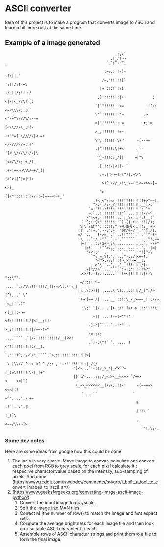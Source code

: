 ﻿# ASCII converter

 Idea of this project is to make a program that converts image to ASCII and learn a bit more rust at the same time.


## Example of a image generated
                                                                                                                        
                                                                                                                        
                                                                                                                        
                                                                                                                        
                                                      .!;\`                                                             
                                                    ,|_/!~>                                                             
                                                  `_^;":-^_                       `                                     
                                                 :=\,:!!-]-                   .!\||_`                                   
                                                /=,"!!!!![`                ';||/;!-+\                                   
                                               |~`:!:!!:\[               :/_||/;!!-~/                                   
                                              ;] :!:!!!:|+             ;<|\|<_//\!:[:                                   
                                             `['"!!!!!!-<=           !^/:<~<\\\/;:;(`                                   
                                             \^`!!!!!!!-^=         .><"\+^\\//\/;-~=                                    
                                             >|'!!!!!!!:~=        -+;'>[<\\///\_;!{-                                    
                                             >_,!!!!!!!!=~       :+""=]_\////\|<-=+                                     
                                             \^,;!!!!!!\+^      -[--~+</\///\/~;|}'                                     
                                             .["!!!!!:\|+<     .]--^[<_\///\/~/\}\                                      
                                              ^_-!!!:;_/[|     =|"\[<>/\/\;|+_/(_                                       
                                              .[!!:!\|<|(- `  :+-!+~>>\\\/~+/_(|                                        
                                               ;+;|<>>=]^\^)|,~\-\[>^>||^]=|~]:                                         
                                                >)^_\//_/!\_\=+::<=<>>~]=<>]_                                           
                                               ">(]\":::!!:::\/!:=]=~=~>~+_'                                            
                                             !<_<^\<<;;!!!!!!!!!!|]+>^~~|.                                              
                                            ^>:-;/;~_/;!!!!!!!!!!;__]>:`                                                
                                          `=;'!!::!!!:!!!!!!!!!!!!;_^+                                                  
                                          ~;`..!!!!!!!!!!"``..,:!!!//+^                                                 
                                         /^!<+,-!!!!!!!:.`|_\\..:!:!__(`                                                
                                       `!^;(+$\";!!!!!!'`)~(}_>`'!!!|/);                                                
                                      \|\`/&@*'::::!!;" \@)$@]<.,!!;_|+>                                                
                                     !]` .'!~,':--,',-,`"$@@%+/`','"!;/[,                                               
                                     =/ '..   !~>=_`.``..!!"'''.``.``"-!~:                                              
                                     !+, ..`:/.-^'  `.-'.``````......"!,==                                              
                                      |=!  ..:;($+>_;\!............`,:-\+"                                              
                                        |>!.   !^^>\,.`...........',-:|=|                                               
                                         '/<|;" ',  ``.``.`````.'"!|^~\                                                 
                                           `";_=_\!:",,,,,"-:;/|<+=!.`                                                  
                                             "<^>;\\;!!:!>_>^>><__[;                                                    
                                           ,_>^\``..',,,'__!!!::::/{:                                                   
                                        ,\|^//>`....```.`:~;;:!!!!!>?"                                                  
                                      .<>/!:-];.......```!=<|!!!!!;|()\  ";;\"".                                        
                                     '=/::!!|^~ .....`,;/\\;!!!!!!/_[|+~>\:,\!;_|                                       
                                     |[::\:>)]| .....\|\!:::::!!;/_]^;/>[^!,,,` \^                                      
                                     ')~<[=='/| ...`__!::!:\_/_>~==_!!;\/~[<_|'`.)"                                     
                                       !\;" `]/ ...`[>:;/!_]>+~>_|!:!!!!\|<[_||:->~                                     
                                           -=|| ...`!~<]+^^!'-<!\!!!!!!!!/|<)__;!]-                                     
                                          .]-:|``...`.-::"'.. >_;!!!!!!!!!|/+=-!+^                                      
                                          \=,;:;' ....````..`|/-!!!!!!!!!!/__(<<!                                       
                                          .]!-:\^!` `...... !<"!!!!!!!!!!:/__(.                                         
                                       `.''!)^;:\~^/".````.`>;:!!!!!!!!!!!||>[                                          
                                    `\_|\\//_^~~>_<^~^_/;:-,_~-:!!!!!!!!;|_/(/                                          
                                   "]<-.,.`'-:!/_>_/|_<>^^~[_)=\!!!!!;\/|_|+^                                           
                                   |}':/-...,;;;/_<<><__<<=>``/+=><____<<|^[                                            
                                    \_~>_<<<<<<__|/\\;;!!-'     -{===~><<<|(!                                           
                                       `....``                ` ~^",,,,',-;+=                                           
                                                               ![ .!``.`:'.|[                                           
                                                               ,[!!\ `  !_!]\                                           
                                                                ,<==/\\/~]>!                                            
                                                                  `"!;\;-.                                              
                                                                                                                        
                                                                                                                        

### Some dev notes
 Here are some ideas from google how this could be done
 1.  The logic is very simple. Move image to canvas, calculate and convert each pixel from RGB to grey scale, for each pixel calculate it's respective charactor value based on the intensity, sub-sampling of pixels. And done.  (https://www.reddit.com/r/webdev/comments/sr4grb/i_built_a_tool_to_convert_images_to_ascii_art/)
 2. (https://www.geeksforgeeks.org/converting-image-ascii-image-python/)
    1. Convert the input image to grayscale. 
    2. Split the image into M×N tiles. 
    3. Correct M (the number of rows) to match the image and font aspect ratio. 
    4. Compute the average brightness for each image tile and then look up a suitable ASCII character for each. 
    5. Assemble rows of ASCII character strings and print them to a file to form the final image.
